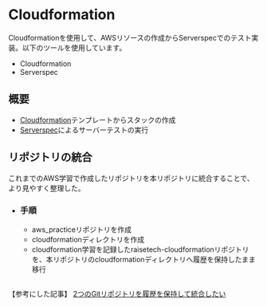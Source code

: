 # Cloudformation
Cloudformationを使用して、AWSリソースの作成からServerspecでのテスト実装。以下のツールを使用しています。
* Cloudformation
* Serverspec

## 概要

* [Cloudformation](https://github.com/shino-taira/aws_practice/tree/main/cloudformation)テンプレートからスタックの作成
* [Serverspec](https://github.com/shino-taira/aws_practice/tree/main/serverspec)によるサーバーテストの実行

## リポジトリの統合
これまでのAWS学習で作成したリポジトリを本リポジトリに統合することで、より見やすく整理した。
* ### 手順
  * aws_practiceリポジトリを作成
  * cloudformationディレクトリを作成
  * cloudformation学習を記録したraisetech-cloudformationリポジトリを、本リポジトリのcloudformationディレクトリへ履歴を保持したまま移行
##
【参考にした記事】
[2つのGitリポジトリを履歴を保持して統合したい](https://qiita.com/no_kawai/items/5efe8e47e54ebccd0bf8)
